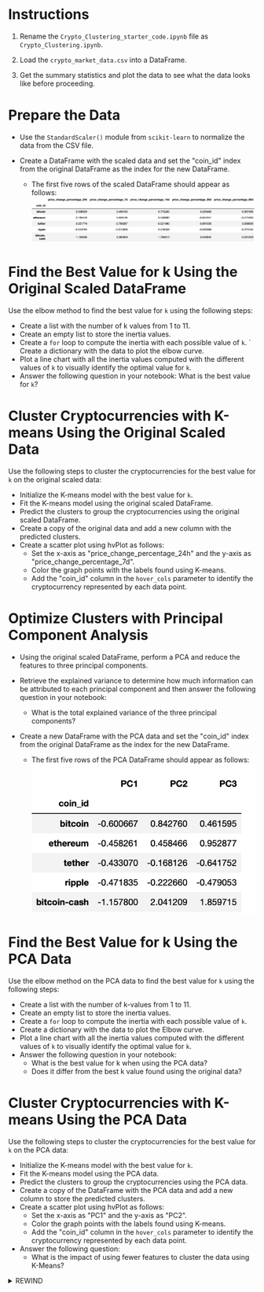 # Instructions
1. Rename the `Crypto_Clustering_starter_code.ipynb` file as `Crypto_Clustering.ipynb`.

2. Load the `crypto_market_data.csv` into a DataFrame.

3. Get the summary statistics and plot the data to see what the data looks like before proceeding.

# Prepare the Data
- Use the `StandardScaler()` module from `scikit-learn` to normalize the data from the CSV file.

- Create a DataFrame with the scaled data and set the "coin_id" index from the original DataFrame as the index for the new DataFrame.

    - The first five rows of the scaled DataFrame should appear as follows:
![alt text](scaled_DataFrame.png)
# Find the Best Value for k Using the Original Scaled DataFrame
Use the elbow method to find the best value for `k` using the following steps:

- Create a list with the number of k values from 1 to 11.
- Create an empty list to store the inertia values.
- Create a `for` loop to compute the inertia with each possible value of `k`.
` Create a dictionary with the data to plot the elbow curve.
- Plot a line chart with all the inertia values computed with the different values of `k` to visually identify the optimal value for `k`.
- Answer the following question in your notebook: What is the best value for `k`?

# Cluster Cryptocurrencies with K-means Using the Original Scaled Data
Use the following steps to cluster the cryptocurrencies for the best value for `k` on the original scaled data:

- Initialize the K-means model with the best value for `k`.
- Fit the K-means model using the original scaled DataFrame.
- Predict the clusters to group the cryptocurrencies using the original scaled DataFrame.
- Create a copy of the original data and add a new column with the predicted clusters.
- Create a scatter plot using hvPlot as follows:
    - Set the x-axis as "price_change_percentage_24h" and the y-axis as "price_change_percentage_7d".
    - Color the graph points with the labels found using K-means.
    - Add the "coin_id" column in the `hover_cols` parameter to identify the cryptocurrency represented by each data point.

# Optimize Clusters with Principal Component Analysis
- Using the original scaled DataFrame, perform a PCA and reduce the features to three principal components.

- Retrieve the explained variance to determine how much information can be attributed to each principal component and then answer the following question in your notebook:

    - What is the total explained variance of the three principal components?
- Create a new DataFrame with the PCA data and set the "coin_id" index from the original DataFrame as the index for the new DataFrame.

    - The first five rows of the PCA DataFrame should appear as follows:
![alt text](PCA_DataFrame.png)
# Find the Best Value for k Using the PCA Data
Use the elbow method on the PCA data to find the best value for `k` using the following steps:

- Create a list with the number of k-values from 1 to 11.
- Create an empty list to store the inertia values.
- Create a `for` loop to compute the inertia with each possible value of `k`.
- Create a dictionary with the data to plot the Elbow curve.
- Plot a line chart with all the inertia values computed with the different values of `k` to visually identify the optimal value for `k`.
- Answer the following question in your notebook:
    - What is the best value for k when using the PCA data?
    - Does it differ from the best k value found using the original data?

# Cluster Cryptocurrencies with K-means Using the PCA Data
Use the following steps to cluster the cryptocurrencies for the best value for `k` on the PCA data:

- Initialize the K-means model with the best value for `k`.
- Fit the K-means model using the PCA data.
- Predict the clusters to group the cryptocurrencies using the PCA data.
- Create a copy of the DataFrame with the PCA data and add a new column to store the predicted clusters.
- Create a scatter plot using hvPlot as follows:
    - Set the x-axis as "PC1" and the y-axis as "PC2".
    - Color the graph points with the labels found using K-means.
    - Add the "coin_id" column in the `hover_cols` parameter to identify the cryptocurrency represented by each data point.
- Answer the following question:
    - What is the impact of using fewer features to cluster the data using K-Means?

<details>
<summary>REWIND</summary>
Recall that you learned how to create composite plots in a previous module. If you need a refresher on how to create these plots, review that module. You can also check [Composing Plots](https://holoviz.org/tutorial/Composing_Plots.html)
</details>